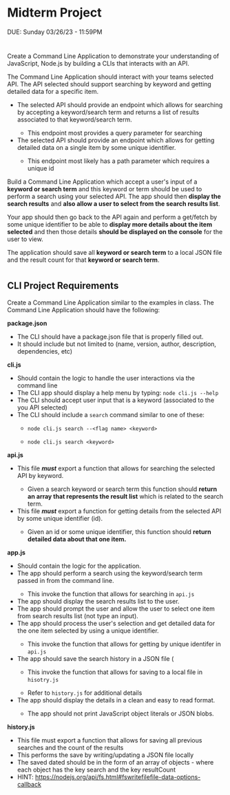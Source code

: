 
# Midterm Project
DUE: Sunday 03/26/23 - 11:59PM
#

Create a Command Line Application to demonstrate your understanding of JavaScript, Node.js by building a CLIs that interacts with an API.


The Command Line Application should interact with your teams selected API.  The API selected should support searching by keyword and getting detailed data for a specific item.
<ul>
    <li>The selected API should provide an endpoint which allows for searching by accepting a keyword/search term and returns a list of results associated to that keyword/search term.</li>
   <ul><li>This endpoint most provides a query parameter for searching</ul></li>
    <li>The selected API should provide an endpoint which allows for getting detailed data on a single item by some unique identifier.</li>
   <ul><li>This endpoint most likely has a path parameter which requires a unique id</ul></li>
</ul>
 
 

Build a Command Line Application which accept a user's input of a **keyword or search term** and this keyword or term should be used to perform a search using your selected API.  The app should then **display the search results** and **also allow a user to select from the search results list**. 

Your app should then go back to the API again and perform a get/fetch by some unique identifier to be able to **display more details about the item selected** and then those details **should be displayed on the console** for the user to view. 

The application should save all **keyword or search term** to a local JSON file and the result count for that **keyword or search term**.

#
## CLI Project Requirements

Create a Command Line Application similar to the examples in class.  The Command Line Application should have the following:

**package.json**
    <ul>
        <li>The CLI should have a package.json file that is properly filled out.</li>
        <li>It should include but not limited to (name, version, author, description, dependencies, etc)</li>
    </ul>

 
**cli.js**
    <ul>
        <li>Should contain the logic to handle the user interactions via the command line</li>
        <li>The CLI app should display a help menu by typing: `node cli.js --help`</li>
        <li>The CLI should accept user input that is a keyword (associated to the you API selected)</li>
        <li>The CLI should include a `search` command similar to one of these:</li>
            <ul><li>`node cli.js search --<flag name> <keyword>`</li></ul>
            <ul><li>`node cli.js search <keyword>`</li></ul>
    </ul>


**api.js**
    <ul>
        <li>This file **_must_** export a function that allows for searching the selected API by keyword.</li>
            <ul><li>Given a search keyword or search term this function should **return an array that represents the result list** which is related to the search term.</li></ul>
        <li>This file **_must_** export a function for getting details from the selected API by some unique identifier (id).</li>
            <ul><li>Given an id or some unique identifier, this function should **return detailed data about that one item.**</li></ul>
    </ul>


**app.js**
    <ul>
        <li>Should contain the logic for the application.</li>
        <li>The app should perform a search using the keyword/search term passed in from the command line.</li>
            <ul><li>This invoke the function that allows for searching in `api.js`</li></ul>
        <li>The app should display the search results list to the user.</li>
        <li>The app should prompt the user and allow the user to select one item from search results list (not type an input).</li>
        <li>The app should process the user's selection and get detailed data for the one item selected by using a unique identifier.</li>
            <ul><li>This invoke the function that allows for getting by unique identifer in `api.js`</li></ul>
        <li>The app should save the search history in a JSON file (</li>
            <ul><li>This invoke the function that allows for saving to a local file in `hisotry.js`</li></ul>
            <ul><li>Refer to `history.js` for additional details</li></ul>
        <li>The app should display the details in a clean and easy to read format.</li>
            <ul><li>The app should not print JavaScript object literals or JSON blobs.</li></ul>
    </ul>

 
**history.js**
    <ul>
        <li>This file must export a function that allows for saving all previous searches and the count of the results</li>
        <li>This performs the save by writing/updating a JSON file locally</li>
        <li>The saved dated should be in the form of an array of objects - where each object has the key search and the key resultCount</li>
        <li>HINT: https://nodejs.org/api/fs.html#fswritefilefile-data-options-callback </li>
    </ul>
